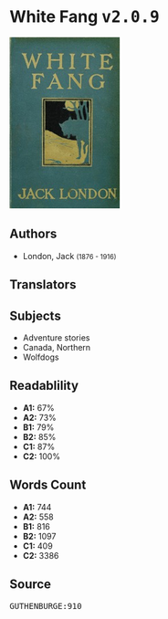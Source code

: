# White Fang <kbd>v2.0.9</kbd>

![](./cover.medium.jpg "")

## Authors


 - London, Jack <small>(1876 - 1916)</small>

## Translators



## Subjects


 - Adventure stories
 - Canada, Northern
 - Wolfdogs

## Readablility


 - **A1:** 67%
 - **A2:** 73%
 - **B1:** 79%
 - **B2:** 85%
 - **C1:** 87%
 - **C2:** 100%

## Words Count


 - **A1:** 744
 - **A2:** 558
 - **B1:** 816
 - **B2:** 1097
 - **C1:** 409
 - **C2:** 3386

## Source


<kbd>GUTHENBURGE:910</kbd>
